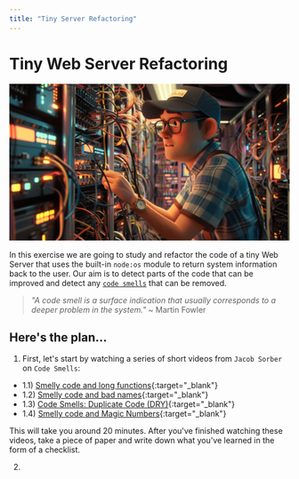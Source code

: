 ```yaml
---
title: "Tiny Server Refactoring"
---
```


# Tiny Web Server Refactoring

![](./assets/server-refactoring.png)

In this exercise we are going to study and refactor the code of a tiny Web Server that uses the built-in `node:os` module to return system information back to the user. Our aim is to detect parts of the code that can be improved and detect any [`code smells`](https://martinfowler.com/bliki/CodeSmell.html) that can be removed.

> _"A code smell is a surface indication that usually corresponds to a deeper problem in the system."_ ~ Martin Fowler

## Here's the plan...

1) First, let's start by watching a series of short videos from `Jacob Sorber` on `Code Smells`:

  - 1.1) [Smelly code and long functions](https://www.youtube.com/watch?v=ll4XT0MYKN0){:target="_blank"}
  - 1.2) [Smelly code and bad names](https://www.youtube.com/watch?v=zx7euEEZ0H4){:target="_blank"}
  - 1.3) [Code Smells: Duplicate Code (DRY)](https://www.youtube.com/watch?v=ck_RfVOYgjQ){:target="_blank"}
  - 1.4) [Smelly code and Magic Numbers](https://www.youtube.com/watch?v=p8RC_i9t0MU){:target="_blank"}

  This will take you around 20 minutes. After you've finished watching these videos, take a piece of paper and write down what you've learned in the form of a checklist.

2) 


